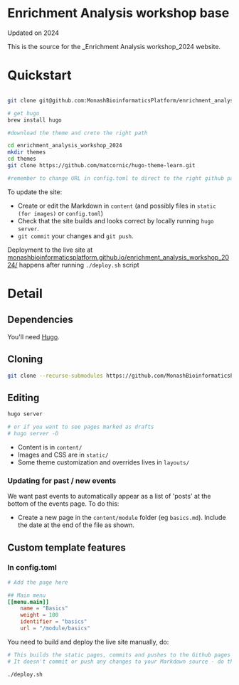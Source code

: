 # Enrichment Analysis workshop base
Updated on 2024


This is the source for the _Enrichment Analysis workshop_2024 website.
 
# Quickstart

```bash

git clone git@github.com:MonashBioinformaticsPlatform/enrichment_analysis_workshop_2024.git

# get hugo
brew install hugo

#download the theme and crete the right path

cd enrichment_analysis_workshop_2024
mkdir themes
cd themes
git clone https://github.com/matcornic/hugo-theme-learn.git

#remember to change URL in config.toml to direct to the right github page
```

To update the site:

* Create or edit the Markdown in `content` (and possibly files in `static (for images)` or `config.toml`)
* Check that the site builds and looks correct by locally running `hugo server`.
* `git commit` your changes and `git push`.

Deployment to the live site at [monashbioinformaticsplatform.github.io/enrichment_analysis_workshop_2024/](https://monashbioinformaticsplatform.github.io/enrichment_analysis_workshop_2024/) happens after running `./deploy.sh` script




# Detail

## Dependencies

You'll need [Hugo](https://gohugo.io/getting-started/installing/).

## Cloning
```bash
git clone --recurse-submodules https://github.com/MonashBioinformaticsPlatform/enrichment_analysis_workshop.git
```

## Editing

```bash
hugo server

# or if you want to see pages marked as drafts
# hugo server -D
```

* Content is in `content/`
* Images and CSS are in `static/`
* Some theme customization and overrides lives in `layouts/`

### Updating for past / new events

We want past events to automatically appear as a list of 'posts' at the bottom of the events page. To do this:

* Create a new page in the `content/module` folder (eg `basics.md`). Include the date at the end of the file as shown.


## Custom template features

### In config.toml

```toml
# Add the page here

## Main menu
[[menu.main]]
    name = "Basics"
    weight = 100
    identifier = "basics"
    url = "/module/basics"

```




You need to build and deploy the live site manually, do:
```bash
# This builds the static pages, commits and pushes to the Github pages site (using the 'public' git submodule).
# It doesn't commit or push any changes to your Markdown source - do that yourself.

./deploy.sh
```


